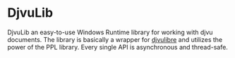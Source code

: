 # DjvuLib

DjvuLib an easy-to-use Windows Runtime library for working with djvu documents. The library is basically a wrapper for [djvulibre](http://djvu.sourceforge.net/) and utilizes the power of the PPL library. Every single API is asynchronous and thread-safe.
